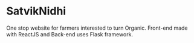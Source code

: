 # SatvikNidhi
One stop website for farmers interested to turn Organic. Front-end made with ReactJS and Back-end uses Flask framework.
